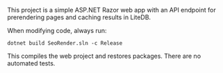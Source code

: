 This project is a simple ASP.NET Razor web app with an API endpoint for prerendering pages and caching results in LiteDB.

When modifying code, always run:

```
dotnet build SeoRender.sln -c Release
```

This compiles the web project and restores packages. There are no automated tests.
